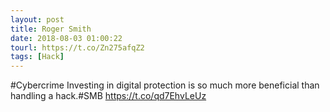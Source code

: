 ```yaml
---
layout: post
title: Roger Smith
date: 2018-08-03 01:00:22
tourl: https://t.co/Zn275afqZ2
tags: [Hack]
---
```

#Cybercrime Investing in digital protection is so much more beneficial than handling a hack.#SMB https://t.co/qd7EhvLeUz
